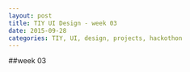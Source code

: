 ```yaml
---
layout: post
title: TIY UI Design - week 03
date: 2015-09-28
categories: TIY, UI, design, projects, hackothon
---
```


##week 03